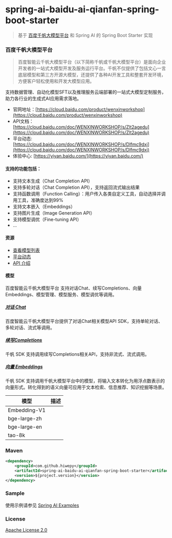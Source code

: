 # spring-ai-baidu-ai-qianfan-spring-boot-starter

 > 基于 [百度千帆大模型平台](https://cloud.baidu.com/product/wenxinworkshop.html) 和 Spring AI 的 Spring Boot Starter 实现

### 百度千帆大模型平台

> 百度智能云千帆大模型平台（以下简称千帆或千帆大模型平台）是面向企业开发者的一站式大模型开发及服务运行平台。千帆不仅提供了包括文心一言底层模型和第三方开源大模型，还提供了各种AI开发工具和整套开发环境，方便客户轻松使用和开发大模型应用。

支持数据管理、自动化模型SFT以及推理服务云端部署的一站式大模型定制服务，助力各行业的生成式AI应用需求落地。

- 官网地址：[https://cloud.baidu.com/product/wenxinworkshop](https://cloud.baidu.com/product/wenxinworkshop)
- API文档：[https://cloud.baidu.com/doc/WENXINWORKSHOP/s/Zlt2agedu](https://cloud.baidu.com/doc/WENXINWORKSHOP/s/Zlt2agedu)
- 平台动态: [https://cloud.baidu.com/doc/WENXINWORKSHOP/s/Dlfmc9dxj](https://cloud.baidu.com/doc/WENXINWORKSHOP/s/Dlfmc9dxj)
- 体验中心: [https://yiyan.baidu.com/](https://yiyan.baidu.com/)

#### 支持的功能包括：

- 支持文本生成（Chat Completion API）
- 支持多轮对话（Chat Completion API），支持返回流式输出结果
- 支持函数调用（Function Calling）：用户传入各类自定义工具，自动选择并调用工具，准确度达到99%
- 支持文本嵌入（Embeddings）
- 支持图片生成（Image Generation API）
- 支持模型调优（Fine-tuning API）
- ...

#### 资源

- [查看模型列表](https://platform.sensenova.cn/doc?path=/chat/Models/GetModelList.md)
- [平台动态](https://cloud.baidu.com/doc/WENXINWORKSHOP/s/Dlfmc9dxj)
- [API 介绍](https://cloud.baidu.com/doc/WENXINWORKSHOP/s/flfmc9do2)

#### 模型

百度智能云千帆大模型平台 支持对话Chat、续写Completions、向量Embeddings、模型管理、模型服务、模型调优等调用。

##### [对话 Chat](https://cloud.baidu.com/doc/WENXINWORKSHOP/s/xlmokikxe)

百度智能云千帆大模型平台提供了对话Chat相关模型API SDK，支持单轮对话、多轮对话、流式等调用。

##### [续写Completions](https://cloud.baidu.com/doc/WENXINWORKSHOP/s/vlmokjd30)

千帆 SDK 支持调用续写Completions相关API，支持非流式、流式调用。

##### [向量 Embeddings](https://cloud.baidu.com/doc/WENXINWORKSHOP/s/hlmokk9qn)

千帆 SDK 支持调用千帆大模型平台中的模型，将输入文本转化为用浮点数表示的向量形式。转化得到的语义向量可应用于文本检索、信息推荐、知识挖掘等场景。

| 模型            |  描述 |
|---------------| ------------ |
| Embedding-V1	 |   |
| bge-large-zh	 |   |
| bge-large-en  |   |
| tao-8k |   |

### Maven

``` xml
<dependency>
	<groupId>com.github.hiwepy</groupId>
	<artifactId>spring-ai-baidu-ai-qianfan-spring-boot-starter</artifactId>
	<version>${project.version}</version>
</dependency>
```


### Sample

使用示例请参见 [Spring AI Examples](https://github.com/TeachingAI/spring-ai-examples)

### License

[Apache License 2.0](LICENSE)
